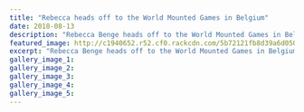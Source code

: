 ```yaml
---
title: "Rebecca heads off to the World Mounted Games in Belgium"
date: 2018-08-13
description: "Rebecca Benge heads off to the World Mounted Games in Belgium representing NZ..."
featured_image: http://c1940652.r52.cf0.rackcdn.com/5b72121fb8d39a6d050008be/Rebecca-Benge-off-to-world-Aug-2018.jpg
excerpt: "Rebecca Benge heads off to the World Mounted Games in Belgium representing NZ."
gallery_image_1: 
gallery_image_2: 
gallery_image_3: 
gallery_image_4: 
gallery_image_5: 
---
```

